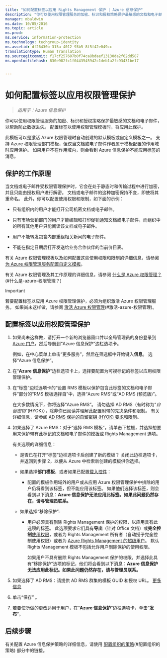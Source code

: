 ```yaml
---
title: "如何配置标签以应用 Rights Management 保护 | Azure 信息保护"
description: "你可以使用权限管理服务的加密、标识和授权策略保护最敏感的文档和电子邮件，以帮助防止数据丢失。 配置标签以使用权限管理模板时，将应用此保护。"
manager: mbaldwin
ms.date: 10/05/2016
ms.topic: article
ms.prod: 
ms.service: information-protection
ms.technology: techgroup-identity
ms.assetid: df26430b-315a-4012-93b5-8f5f42e049cc
translationtype: Human Translation
ms.sourcegitcommit: f17cf257607b0f74ca8bdaef13130da2f62dd587
ms.openlocfilehash: 830e982fc1f0443545942c1deb1a2fc93431be17


---
```


# 如何配置标签以应用权限管理保护

>*适用于：Azure 信息保护*

你可以使用权限管理服务的加密、标识和授权策略保护最敏感的文档和电子邮件，以帮助防止数据丢失。 配置标签以使用权限管理模板时，将应用此保护。 

此模板可以是激活 Azure 权限管理时自动创建的默认模板或自定义模板之一。 支持 Azure 权限管理部门模板，但仅当文档或电子邮件作者属于模板配置的作用域时应用保护。 如果用户不在作用域内，则会看到 Azure 信息保护不能应用标签的消息。

## 保护的工作原理

当文档或电子邮件受权限管理保护时，它会在处于静态时和传输过程中进行加密，并且只能由授权用户进行解密。 文档或电子邮件的这种加密保持不变，即使将其重命名。 此外，你可以配置使用权限和限制，如下面的示例：

- 只有组织内的用户才能打开公司机密文档或电子邮件。

- 只有市场营销部门的用户才能编辑和打印促销通知文档或电子邮件，而组织中的所有其他用户只能阅读该文档或电子邮件。

- 用户不能转发包含内部重组相关新闻的电子邮件。

- 不能在指定日期后打开发送给业务合作伙伴的当前价目表。

有关 Azure 权限管理模板以及如何配置这些使用权限和限制的详细信息，请参阅[为 Azure 权限管理服务配置自定义模板](../deploy-use/configure-custom-templates.md)。

有关 Azure 权限管理及其工作原理的详细信息，请参阅 [什么是 Azure 权限管理？](../understand-explore/what-is-azure-rms.md)(#什么是-azure-权限管理？)

> [!IMPORTANT]
> 若要配置标签以应用 Azure 权限管理保护，必须为组织激活 Azure 权限管理服务。 如果尚未这样做，请参阅 [激活 Azure 权限管理](../deploy-use/activate-service.md)(#激活-azure-权限管理)。


## 配置标签以应用权限管理保护

1. 如果尚未这样做，请打开一个新的浏览器窗口并以全局管理员的身份登录到 [Azure 门户](https://portal.azure.com)，然后导航到“Azure 信息保护”边栏选项卡。 

    例如，在中心菜单上单击“更多服务”，然后在筛选框中开始键入**信息**。 选择“Azure 信息保护”。

2. 在“**Azure 信息保护**”边栏选项卡上，选择要配置为可视标记的标签以应用权限管理保护。

3. 在“标签”边栏选项卡的“设置 RMS 模板以保护包含此标签的文档和电子邮件”部分的“RMS 模板选择自”中，选择“Azure RMS”或“AD RMS (预览版)”。
    
    在大多数情况下，你将选择“Azure RMS”。 请勿选择 AD RMS（有时称为“*自留密钥*”(HYOK)），除非你已阅读并理解此配置附带的先决条件和限制。 有关详细信息，请参阅 [AD RMS 保护的自留密钥 (HYOK) 要求和限制](configure-adrms-restrictions.md)。
    
4. 如果选择了 Azure RMS：对于“选择 RMS 模板”，请单击下拉框，并选择想要用来保护带有此标记的文档和电子邮件的[模板](../deploy-use/configure-custom-templates.md)或 Rights Management 选项。
    
    有关选项的详细信息：
    
    - 是否已在打开“标签”边栏选项卡后创建了新的模板？ 关闭此边栏选项卡，并返回到步骤 2，以便从 Azure 中检索新创建的模板供你选择。
    
    - 如果选择**部门模板**，或者如果已配置[载入控件](../deploy-use/activate-service.md#configuring-onboarding-controls-for-a-phased-deployment)：
    
        - 配置的模板作用域外的用户或从应用 Azure 权限管理保护中排除的用户仍将看到该标签，但不能应用该标签。 如果他们选择该标签，则会看到以下消息：**Azure 信息保护无法应用此标签。如果此问题仍然存在，请与管理员联系。**
        
    - 如果选择“移除保护”:
        
        - 用户必须具有删除 Rights Management 保护的权限，以应用具有此选项的标签。 此选项要求它们具有**导出**（针对 Office 文档）或**完全控制**[使用权限](../deploy-use/configure-usage-rights.md)，或者为 Rights Management 所有者（自动授予完全控制使用权限）或者为 [Azure Rights Management 的超级用户](../deploy-use/configure-super-users.md)。 默认 Rights Management 模板不包括允许用户删除保护的使用权限。 

            如果用户不具有删除 Rights Management 保护的权限，并选择此具有“移除保护”选项的标记，他们将会看到以下消息：**Azure 信息保护无法应用此标记。如果此问题仍然存在，请与管理员联系。**

5. 如果选择了 AD RMS：请提供 AD RMS 群集的模板 GUID 和授权 URL。 [更多信息](configure-adrms-restrictions.md#locating-the-information-to-specify-ad-rms-protection-with-an-azure-information-protection-label)

6. 单击“保存” 。

7. 若要使所做的更改适用于用户，在“**Azure 信息保护**”边栏选项卡，单击“**发布**”。

## 后续步骤

有关配置 Azure 信息保护策略的详细信息，请使用 [配置组织的策略](configure-policy.md#configuring-your-organization-s-policy)(#配置组织的策略) 部分中的链接。  



<!--HONumber=Oct16_HO1-->


